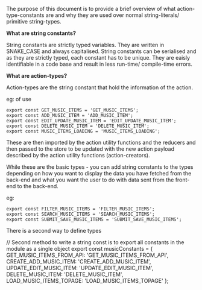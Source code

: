 The purpose of this document is to provide a brief overview of what action-type-constants are and why they are used over normal string-literals/ primitive string-types.

**What are string constants?**

String constants are strictly typed variables. They are written in SNAKE_CASE and always capitalised. String constants can be serialised and as they are strictly typed, each constant has to be unique. They are eaisly identifiable in a code base and result in less run-time/ compile-time errors.

**What are action-types?**

Action-types are the string constant that hold the information of the action. 

eg: of use
```
export const GET_MUSIC_ITEMS = 'GET_MUSIC_ITEMS';
export const ADD_MUSIC_ITEM = 'ADD_MUSIC_ITEM';
export const EDIT_UPDATE_MUSIC_ITEM = 'EDIT_UPDATE_MUSIC_ITEM';
export const DELETE_MUSIC_ITEM = 'DELETE_MUSIC_ITEM';
export const MUSIC_ITEMS_LOADING = 'MUSIC_ITEMS_LOADING';
```

These are then imported by the action utility functions and the reducers and then passed to the store to be updated with the new action payload described by the action utility functions (action-creators).

While these are the basic types - you can add string constants to the types depending on how you want to display the data you have fetched from the back-end and what you want the user to do with data sent from the front-end to the back-end.

eg:
```
export const FILTER_MUSIC_ITEMS = 'FILTER_MUSIC_ITEMS';
export const SEARCH_MUSIC_ITEMS = 'SEARCH_MUSIC_ITEMS';
export const SUBMIT_SAVE_MUSIC_ITEMS = 'SUBMIT_SAVE_MUSIC_ITEMS';
```

There is a second way to define types

// Second method to write a string const is to export all constants in the module as a single object
export const musicConstants = {
	GET_MUSIC_ITEMS_FROM_API: 'GET_MUSIC_ITEMS_FROM_API',
	CREATE_ADD_MUSIC_ITEM: 'CREATE_ADD_MUSIC_ITEM',
	UPDATE_EDIT_MUSIC_ITEM: 'UPDATE_EDIT_MUSIC_ITEM',
	DELETE_MUSIC_ITEM: 'DELETE_MUSIC_ITEM',
	LOAD_MUSIC_ITEMS_TOPAGE: 'LOAD_MUSIC_ITEMS_TOPAGE'
};
